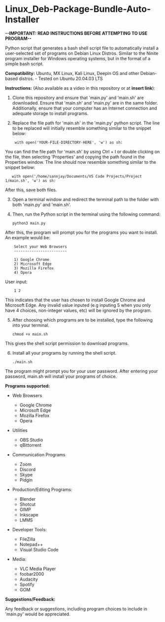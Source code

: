 # Linux_Deb-Package-Bundle-Auto-Installer
**--IMPORTANT: READ INSTRUCTIONS BEFORE ATTEMPTING TO USE PROGRAM--**

Python script that generates a bash shell script file to automatically install a user-selected set of programs on Debian Linux Distros. Similar to the Ninite program installer for Windows operating systems, but in the format of a simple bash script.

**Compatibility:** Ubuntu, MX Linux, Kali Linux, Deepin OS and other Debian-based distros.
    - Tested on Ubuntu 20.04.03 LTS
    

**Instructions:** (Also available as a video in this repository or at **insert link**):
    
1. Clone this repository and ensure that 'main.py' and 'main.sh' are downloaded. Ensure that 'main.sh'
and 'main.py' are in the same folder. Additionally, ensure that your computer has an Internet connection and
adequate storage to install programs.

2. Replace the file path for 'main.sh' in the 'main.py' python script. The line to be replaced will initially resemble something similar to the snippet below: 

        with open('YOUR-FILE-DIRECTORY-HERE', 'w') as sh:

You can find the file path for 'main.sh' by using Ctrl + I or double clicking on the file,
then selecting 'Properties' and copying the path found in the Properties window. The line should now resemble
something similar to the snippet below:

       with open('/home/sannjay/Documents/VS Code Projects/Project 1/main.sh', 'w') as sh:
       
After this, save both files.

3. Open a terminal window and redirect the terminal path to the folder with both 'main.py' and 'main.sh'. 

4. Then, run the Python script in the terminal using the following command:

       python3 main.py

After this, the program will prompt you for the programs you want to install. An example would be:

        Select your Web Browsers
        ------------------------
        
        1) Google Chrome
        2) Microsoft Edge
        3) Mozilla Firefox
        4) Opera
        
User input:

        1 2
        
This indicates that the user has chosen to install Google Chrome and Microsoft Edge. Any invalid value inputed
(e.g inputing 5 when you only have 4 choices, non-integer values, etc) will be ignored by the program.

5. After choosing which programs are to be installed, type the following into your terminal.

       chmod +x main.sh

This gives the shell script permission to download programs.

6. Install all your programs by running the shell script.

       ./main.sh
       
The program might prompt you for your user password. After entering your password, main.sh will install
your programs of choice.


**Programs supported:**

   - Web Browsers
        * Google Chrome
        * Microsoft Edge
        * Mozilla Firefox
        * Opera
    
   - Utilities
        * OBS Studio
        * qBittorrent
    
   - Communication Programs
        * Zoom
        * Discord
        * Skype
        * Pidgin
    
   - Production/Editing Programs:
        * Blender
        * Shotcut
        * GIMP
        * Inkscape
        * LMMS
        
   - Developer Tools:
        * FileZilla
        * Notepad++
        * Visual Studio Code
        
   - Media:
        * VLC Media Player
        * foobar2000
        * Audacity
        * Spotify
        * GOM
 
 
**Suggestions/Feedback:**

Any feedback or suggestions, including program choices to include in 'main.py' would be appreciated. 
